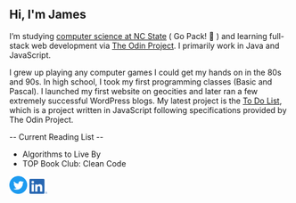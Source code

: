 ## Hi, I'm James
I’m studying <a href="https://www.engineeringonline.ncsu.edu/programs-and-courses/certificates/computer-programming-certificate/courses/">computer science at NC State</a> ( Go Pack! :wolf: ) and learning full-stack web development via <a href="https://www.theodinproject.com/">The Odin Project</a>. I primarily work in Java and JavaScript. 

I grew up playing any computer games I could get my hands on in the 80s and 90s. In high school, I took my first programming classes (Basic and Pascal). I launched my first website on geocities and later ran a few extremely successful WordPress blogs. My latest project is the <a href="https://jdelles.github.io/to-do-list/">To Do List</a>, which is a project written in JavaScript following specifications provided by The Odin Project. 

-- Current Reading List -- 
  - Algorithms to Live By
  - TOP Book Club: Clean Code

<p><a href="https://twitter.com/JamesDelles" target="blank""><img src="images/Twitter.png" alt="James Delles Twitter Feed" width="32px"></a> <a href="https://www.linkedin.com/in/jamesdelles" target="blank"><img src="images/LI.png" alt="LinkedIn Profile" width="32px"></a>

